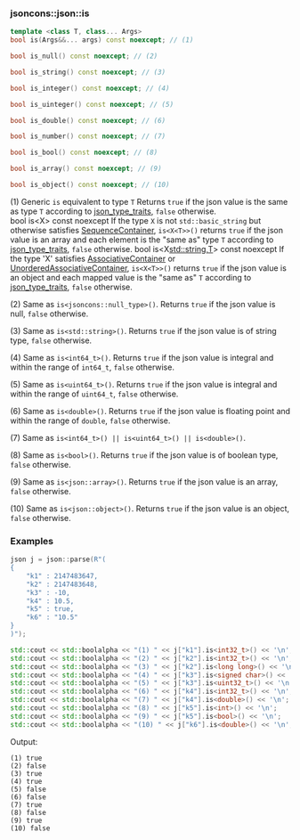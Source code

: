 ### jsoncons::json::is

```c++
template <class T, class... Args>
bool is(Args&&... args) const noexcept; // (1)

bool is_null() const noexcept; // (2)

bool is_string() const noexcept; // (3)

bool is_integer() const noexcept; // (4)

bool is_uinteger() const noexcept; // (5)

bool is_double() const noexcept; // (6)

bool is_number() const noexcept; // (7)

bool is_bool() const noexcept; // (8)

bool is_array() const noexcept; // (9)

bool is_object() const noexcept; // (10)
```

(1) Generic `is` equivalent to type `T`
Returns `true` if the json value is the same as type `T` according to [json_type_traits](../json_type_traits.md), `false` otherwise.  
    bool is<X<T>> const noexcept
If the type `X` is not `std::basic_string` but otherwise satisfies [SequenceContainer](http://en.cppreference.com/w/cpp/concept/SequenceContainer), `is<X<T>>()` returns `true` if the json value is an array and each element is the "same as" type `T` according to [json_type_traits](json_type_traits.md), `false` otherwise.
    bool is<X<std::string,T>> const noexcept
If the type 'X' satisfies [AssociativeContainer](http://en.cppreference.com/w/cpp/concept/AssociativeContainer) or [UnorderedAssociativeContainer](http://en.cppreference.com/w/cpp/concept/UnorderedAssociativeContainer), `is<X<T>>()` returns `true` if the json value is an object and each mapped value is the "same as" `T` according to [json_type_traits](json_type_traits.md), `false` otherwise.

(2) Same as `is<jsoncons::null_type>()`. Returns `true` if the json value is null, `false` otherwise.  

(3) Same as `is<std::string>()`. Returns `true` if the json value is of string type, `false` otherwise.  

(4) Same as `is<int64_t>()`. Returns `true` if the json value is integral and within the range of `int64_t`, `false` otherwise.  

(5) Same as `is<uint64_t>()`. Returns `true` if the json value is integral and within the range of `uint64_t`, `false` otherwise.  

(6) Same as `is<double>()`. Returns `true` if the json value is floating point and within the range of `double`, `false` otherwise.  

(7) Same as `is<int64_t>() || is<uint64_t>() || is<double>()`.

(8) Same as `is<bool>()`. Returns `true` if the json value is of boolean type, `false` otherwise.  

(9) Same as `is<json::array>()`. Returns `true` if the json value is an array, `false` otherwise.  

(10) Same as `is<json::object>()`. Returns `true` if the json value is an object, `false` otherwise.  

### Examples

```c++
json j = json::parse(R"(
{
    "k1" : 2147483647,
    "k2" : 2147483648,
    "k3" : -10,
    "k4" : 10.5,
    "k5" : true,
    "k6" : "10.5"
}
)");

std::cout << std::boolalpha << "(1) " << j["k1"].is<int32_t>() << '\n';
std::cout << std::boolalpha << "(2) " << j["k2"].is<int32_t>() << '\n';
std::cout << std::boolalpha << "(3) " << j["k2"].is<long long>() << '\n';
std::cout << std::boolalpha << "(4) " << j["k3"].is<signed char>() << '\n';
std::cout << std::boolalpha << "(5) " << j["k3"].is<uint32_t>() << '\n';
std::cout << std::boolalpha << "(6) " << j["k4"].is<int32_t>() << '\n';
std::cout << std::boolalpha << "(7) " << j["k4"].is<double>() << '\n';
std::cout << std::boolalpha << "(8) " << j["k5"].is<int>() << '\n';
std::cout << std::boolalpha << "(9) " << j["k5"].is<bool>() << '\n';
std::cout << std::boolalpha << "(10) " << j["k6"].is<double>() << '\n';

```
Output:
```
(1) true
(2) false
(3) true
(4) true
(5) false
(6) false
(7) true
(8) false
(9) true
(10) false



